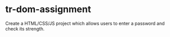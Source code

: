 # tr-dom-assignment
Create a HTML/CSS/JS project which allows users to enter a password and check its strength. 
